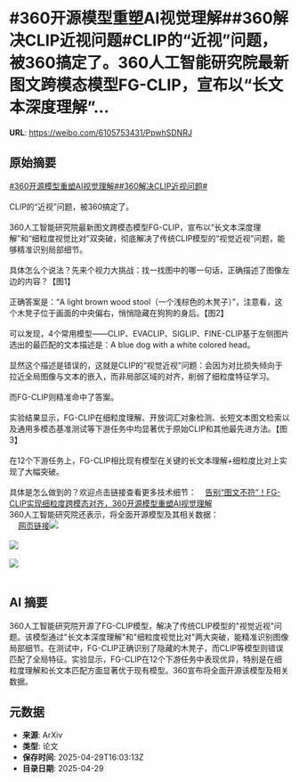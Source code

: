 # #360开源模型重塑AI视觉理解##360解决CLIP近视问题#CLIP的“近视”问题，被360搞定了。360人工智能研究院最新图文跨模态模型FG-CLIP，宣布以“长文本深度理解”...

**URL**: https://weibo.com/6105753431/PpwhSDNRJ

## 原始摘要

<a href="https://m.weibo.cn/search?containerid=231522type%3D1%26t%3D10%26q%3D%23360%E5%BC%80%E6%BA%90%E6%A8%A1%E5%9E%8B%E9%87%8D%E5%A1%91AI%E8%A7%86%E8%A7%89%E7%90%86%E8%A7%A3%23&amp;extparam=%23360%E5%BC%80%E6%BA%90%E6%A8%A1%E5%9E%8B%E9%87%8D%E5%A1%91AI%E8%A7%86%E8%A7%89%E7%90%86%E8%A7%A3%23" data-hide=""><span class="surl-text">#360开源模型重塑AI视觉理解#</span></a><a href="https://m.weibo.cn/search?containerid=231522type%3D1%26t%3D10%26q%3D%23360%E8%A7%A3%E5%86%B3CLIP%E8%BF%91%E8%A7%86%E9%97%AE%E9%A2%98%23&amp;extparam=%23360%E8%A7%A3%E5%86%B3CLIP%E8%BF%91%E8%A7%86%E9%97%AE%E9%A2%98%23" data-hide=""><span class="surl-text">#360解决CLIP近视问题#</span></a><br><br>CLIP的“近视”问题，被360搞定了。<br><br>360人工智能研究院最新图文跨模态模型FG-CLIP，宣布以“长文本深度理解”和“细粒度视觉比对”双突破，彻底解决了传统CLIP模型的“视觉近视”问题，能够精准识别局部细节。<br><br>具体怎么个说法？先来个视力大挑战：找一找图中的哪一句话，正确描述了图像左边的内容？【图1】<br><br>正确答案是：“A light brown wood stool（一个浅棕色的木凳子）”，注意看，这个木凳子位于画面的中央偏右，悄悄隐藏在狗狗的身后。【图2】<br><br>可以发现，4个常用模型——CLIP、EVACLIP、SIGLIP、FINE-CLIP基于左侧图片选出的最匹配的文本描述是：A blue dog with a white colored head。<br><br>显然这个描述是错误的，这就是CLIP的“视觉近视”问题：会因为对比损失倾向于拉近全局图像与文本的嵌入，而非局部区域的对齐，削弱了细粒度特征学习。<br><br>而FG-CLIP则精准命中了答案。<br><br>实验结果显示，FG-CLIP在细粒度理解、开放词汇对象检测、长短文本图文检索以及通用多模态基准测试等下游任务中均显著优于原始CLIP和其他最先进方法。【图3】<br><br>在12个下游任务上，FG-CLIP相比现有模型在关键的长文本理解+细粒度比对上实现了大幅突破。<br><br>具体是怎么做到的？欢迎点击链接查看更多技术细节：<a href="https://weibo.cn/sinaurl?u=https%3A%2F%2Fmp.weixin.qq.com%2Fs%2Fmw02qHnJsZ13A1adeZ6Nxw" data-hide=""><span class="url-icon"><img style="width: 1rem;height: 1rem" src="https://h5.sinaimg.cn/upload/2015/09/25/3/timeline_card_small_web_default.png" referrerpolicy="no-referrer"></span><span class="surl-text">告别“图文不符”！FG-CLIP实现细粒度跨模态对齐，360开源模型重塑AI视觉理解</span></a><br>360人工智能研究院还表示，将全面开源模型及其相关数据：<br><a href="https://weibo.cn/sinaurl?u=https%3A%2F%2Fgithub.com%2F360CVGroup" data-hide=""><span class="url-icon"><img style="width: 1rem;height: 1rem" src="https://h5.sinaimg.cn/upload/2015/09/25/3/timeline_card_small_web_default.png" referrerpolicy="no-referrer"></span><span class="surl-text">网页链接</span></a><img style="" src="https://tvax1.sinaimg.cn/large/006Fd7o3gy1i0xtgicvduj30u00ep11x.jpg" referrerpolicy="no-referrer"><br><br><img style="" src="https://tvax1.sinaimg.cn/large/006Fd7o3gy1i0xtgkbw5hj30u00b3tf8.jpg" referrerpolicy="no-referrer"><br><br><img style="" src="https://tvax2.sinaimg.cn/large/006Fd7o3gy1i0xtgnxgznj30u00p6n8q.jpg" referrerpolicy="no-referrer"><br><br>

## AI 摘要

360人工智能研究院开源了FG-CLIP模型，解决了传统CLIP模型的"视觉近视"问题。该模型通过"长文本深度理解"和"细粒度视觉比对"两大突破，能精准识别图像局部细节。在测试中，FG-CLIP正确识别了隐藏的木凳子，而CLIP等模型则错误匹配了全局特征。实验显示，FG-CLIP在12个下游任务中表现优异，特别是在细粒度理解和长文本匹配方面显著优于现有模型。360宣布将全面开源该模型及相关数据。

## 元数据

- **来源**: ArXiv
- **类型**: 论文
- **保存时间**: 2025-04-29T16:03:13Z
- **目录日期**: 2025-04-29
